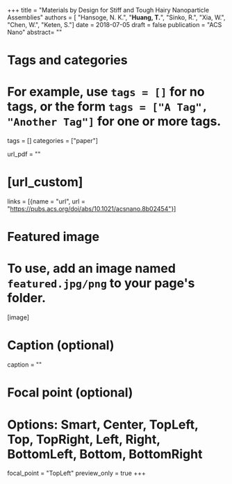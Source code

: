 +++
title = "Materials by Design for Stiff and Tough Hairy Nanoparticle Assemblies"
authors = [ "Hansoge, N. K.", "**Huang, T.**", "Sinko, R.", "Xia, W.", "Chen, W.", "Keten, S."]
date = 2018-07-05
draft = false
publication = "ACS Nano"
abstract= ""

# Tags and categories
# For example, use `tags = []` for no tags, or the form `tags = ["A Tag", "Another Tag"]` for one or more tags.
tags = []
categories = ["paper"]

url_pdf = ""

# [url_custom]
links = [{name = "url", url  = "https://pubs.acs.org/doi/abs/10.1021/acsnano.8b02454"}]

# Featured image
# To use, add an image named `featured.jpg/png` to your page's folder. 
[image]
  # Caption (optional)
  caption = ""

  # Focal point (optional)
  # Options: Smart, Center, TopLeft, Top, TopRight, Left, Right, BottomLeft, Bottom, BottomRight
  focal_point = "TopLeft"
  preview_only = true
+++
